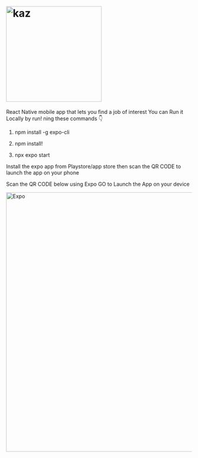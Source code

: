# <img width="259" alt="kaz" src="https://github.com/dericking01/Kazi-Fasta/assets/83717235/78421f77-e59b-490f-8262-df3329a207b8">
React Native mobile app that lets you find a job of interest
You can Run it Locally by run!
ning these commands 👇
1. npm install -g expo-cli
2. npm install!

3. npx expo start


Install the expo app from Playstore/app store then scan the QR CODE to launch the app on your phone

Scan the QR CODE below using Expo GO to Launch the App on your device





<img width="704" alt="Expo" src="https://github.com/dericking01/Kazi-Fasta/assets/83717235/ce8c0af3-c9e3-495c-ae54-a8dbe55f15dd">
